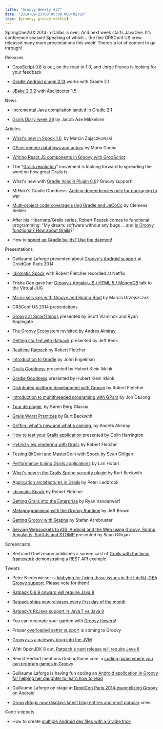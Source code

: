 ```yaml
---
title: "Groovy Weekly #37"
date: "2014-09-23T00:00:00.000+02:00"
tags: [groovy, groovy-weekly]
---
```


SpringOne2GX 2014 in Dallas is over. And next week starts JavaOne. It’s conference season! Speaking of which… the fine GR8Conf US crew released many more presentations this week! There’s a lot of content to go through!

Releases

*   [GrooScript 0.6](https://twitter.com/grooscript/status/512724108941881344) is out, on the road to 1.0, and Jorge Franco is looking for your feedback
    
*   [Gradle Android plugin 0.13](https://twitter.com/droidxav/status/512731018097209344) works with Gradle 2.1
    
*   [JBake 2.3.2](https://twitter.com/javabake/status/513793973857828864) with Asciidoctor 1.5
    

News

*   [Incremental Java compilation landed in Gradle](http://www.gradle.org/docs/2.1/release-notes#incremental-java-compilation) 2.1
    
*   [Grails Diary week 38](http://grydeske.net/news/show/62) by Jacob Aae Mikkelsen
    

Articles

*   [What's new in Spock 1.0](http://solidsoft.wordpress.com/2014/09/17/whats-new-in-upcoming-spock-1-0-simpler-conditional-test-execution-with-requires-and-ignoreif/), by Marcin Zajączkowski
    
*   [GPars remote dataflows and actors](http://mariogarcia.github.io/gpars-workshop/#_remoting) by Mario García
    
*   [Writing React.JS components in Groovy with GrooScript](http://grooscript.org/react_example.html)
    
*   The "[Grails revolution](http://grailsrevolution.wordpress.com/2014/09/18/grails-revolution-the-force/)" movement is looking forward to spreading the word on how great Grails is
    
*   What's new with [Gradle Vaadin Plugin 0.9](http://devsoap.com/#!/What-is-new-with-Gradle-Vaadin-Plugin-09)? Groovy support!
    
*   MrHaki's Gradle Goodness: [Adding dependencies only for packaging to war](http://mrhaki.blogspot.fr/2014/09/gradle-goodness-adding-dependencies.html)
    
*   [Multi-project code coverage using Gradle and JaCoCo](http://csiebler.github.io/blog/2014/02/09/multi-project-code-coverage-using-gradle-and-jacoco/) by Clemens Siebler
    
*   After his Hibernate/Grails series, Robert Peszek comes to functional programming: "My dream: software without any bugs ... and [is Groovy functional? How about Grails](http://rpeszek.blogspot.fr/2014/09/my-dream-software-without-any-bugs-and.html)?"
    
*   How to [speed up Gradle builds? Use the daemon](https://www.timroes.de/2013/09/12/speed-up-gradle/)!
    

Presentations

*   Guillaume Laforge presented about [Groovy's Android support](https://speakerdeck.com/glaforge/groovy-on-android-droidcon-paris-2014) at DroidCon Paris 2014
    
*   [Idiomatic Spock](https://www.youtube.com/watch?v=RuTupC0I59M&feature=youtu.be) with Robert Fletcher recorded at Netflix
    
*   Trisha Gee gave her [Groovy / Angular.JS / HTML 5 / MongoDB](http://virtualjug.com/html5-angularjs-groovy-java-and-mongodb-all-together-what-could-go-wrong/) talk to the Virtual JUG
    
*   [Micro-services with Groovy and Spring Boot](https://www.youtube.com/watch?v=f_fGwa2-rMk) by Marcin Grzejszczak
    
*   GR8Conf US 2014 presentations
    

*   [Groovy at SmartThings](https://www.youtube.com/watch?v=0aYcLMJkv5c) presented by Scott Vlaminck and Ryan Applegate
    
*   The [Groovy Ecosystem revisited](https://www.youtube.com/watch?v=O0vt57XeF5E&feature=youtu.be) by Andrés Almiray
    
*   [Getting started with Ratpack](https://www.youtube.com/watch?v=g0fX5yA-Xzg&feature=youtu.be) presented by Jeff Beck
    
*   [Realtime Ratpack](https://www.youtube.com/watch?v=Ap16ueXSJig) by Robert Fletcher
    
*   [Introduction to Gradle](https://www.youtube.com/watch?v=G4EAd514jdE) by John Engelman
    
*   [Grails Goodness](https://www.youtube.com/watch?v=qyj7A-8n49w) presented by Hubert Klein Ikkink
    
*   [Gradle Goodness](https://www.youtube.com/watch?v=erg5Ng8yuKQ) presented by Hubert Klein Ikkink
    
*   [Distributed platform development with Groovy](https://www.youtube.com/watch?v=u3KpiLZ1-64&feature=youtu.be) by Robert Fletcher
    
*   [Introduction to multithreaded programing with GPars](https://www.youtube.com/watch?v=unUJwAAtLcM) by Jon DeJong
    
*   [Tour de plugin](https://www.youtube.com/watch?v=ZYISj1RmQA0&feature=youtu.be), by Søren Berg Glasius
    
*   [Grails Worst Practices](https://www.youtube.com/watch?v=tSbx2MSsD5A) by Burt Beckwith
    
*   [Griffon, what's new and what's coming](https://www.youtube.com/watch?v=QhVCYLgHak4&feature=youtu.be), by Andrés Almiray
    
*   [How to test your Grails application](https://www.youtube.com/watch?v=u8Ib2JFcyX8) presented by Colin Harrington
    
*   [Hybrid view rendering with Grails](https://www.youtube.com/watch?v=UlJByqywIkE&feature=youtu.be) by Robert Fletcher
    
*   [Testing BitCoin and MasterCoin with Spock](https://www.youtube.com/watch?v=lL_wQF5AjH8) by Sean Gilligan
    
*   [Performance tuning Grails applications](https://www.youtube.com/watch?v=EnyKt7NQTEY) by Lari Hotari
    
*   [What's new in the Grails Spring security plugin](https://www.youtube.com/watch?v=1umis5WS8_w) by Burt Beckwith
    
*   [Application architectures in Grails](https://www.youtube.com/watch?v=Rid_hOnJTrk) by Peter Ledbrook
    
*   [Idiomatic Spock](https://www.youtube.com/watch?v=dV-a21JQ21k) by Robert Fletcher
    
*   [Getting Grails into the Enterprise](https://www.youtube.com/watch?v=hHMaTZarRjY) by Ryan Vanderwerf
    
*   [Metaprogramming with the Groovy Runtime](https://www.youtube.com/watch?v=YG1hWfLDuBo) by Jeff Brown
    
*   [Getting Groovy with Graphs](https://www.youtube.com/watch?v=OFFjqeqt8Ds) by Stefan Armbruster
    
*   [Serving Websockets to iOS, Android and the Web using Groovy, Spring, Angular.js, SockJs and STOMP](https://www.youtube.com/watch?v=LyJ4fORkHfA) presented by Sean Gilligan
    

Screencasts

*   Bertrand Goetzmann publishes a screen cast of [Grails with the Ionic framework](https://www.youtube.com/watch?v=QHGqxMpxqMU&feature=youtu.be) demonstrating a REST API example
    

Tweets

*   Peter Niederwieser is [lobbying for fixing those issues in the IntelliJ IDEA Groovy support](https://twitter.com/pniederw/status/513084438582800385). Please vote for them!
    
*   [Ratpack 0.9.9 onward will require Java 8](https://twitter.com/ratpackweb/status/514200501890457600)
    
*   [Ratpack ships new releases every first day of the month](https://twitter.com/ratpackweb/status/514243729192779778)
    
*   [Ratpack’s RxJava support in Java 7 vs Java 8](https://twitter.com/ratpackweb/status/514066358959501313)
    
*   You can decorate your garden with [Groovy flowers](https://twitter.com/finistseb/status/511984302809444352)!
    
*   Proper [overloaded setter support](https://twitter.com/cedricchampeau/status/512941179395399681) is coming to Groovy
    
*   [Groovy as a gateway drug into the JVM](https://twitter.com/_ericlobdell/status/513299775538864129)
    
*   With OpenJDK 8 out, [Ratpack's next release will require Java 8](https://twitter.com/ratpackweb/status/512365480070221824)
    
*   Benoît Hédiart mentions CodingGame.com: a [coding game where you can program games in Groovy](https://twitter.com/benorama/status/512541644269584384)
    
*   Guillaume Laforge is having fun coding an [Android application in Groovy for helping her daughter to learn how to read](https://twitter.com/glaforge/status/513782559919341568)
    
*   Guillaume Laforge on stage at [DroidCon Paris 2014 evangelizing Groovy on Android](https://twitter.com/droidconfr/status/514073374742818816)
    
*   [GroovyBlogs now displays latest blog entries and most popular](https://twitter.com/sbglasius/status/513834602746478592) ones
    

Code snippets

*   How to create [multiple Android dex files with a Gradle trick](http://stackoverflow.com/questions/23614095/using-gradle-to-split-external-libraries-in-separated-dex-files-to-solve-android/25975702#25975702)